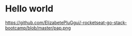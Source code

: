 # Hello world 

https://github.com/ElizabetePluGgui/-rocketseat-go-stack-bootcamp/blob/master/pap.png

